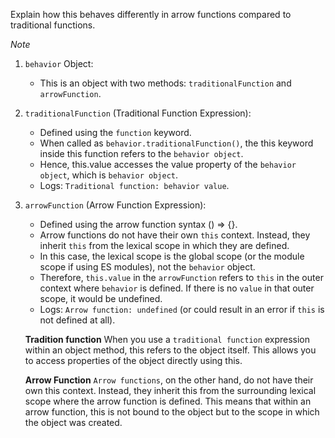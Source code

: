 Explain how this behaves differently in arrow functions compared to traditional functions.

*Note*
1) `behavior` Object:
    * This is an object with two methods: `traditionalFunction` and `arrowFunction`.

2) `traditionalFunction` (Traditional Function Expression):
    * Defined using the `function` keyword.
    * When called as `behavior.traditionalFunction()`, the this keyword inside this function refers to the `behavior object`.
    * Hence, this.value accesses the value property of the `behavior object`, which is `behavior object`.
    * Logs: `Traditional function: behavior value`.

3) `arrowFunction` (Arrow Function Expression):
    * Defined using the arrow function syntax () => {}.
    * Arrow functions do not have their own `this` context. Instead, they inherit `this` from the lexical scope in which they are defined.
    * In this case, the lexical scope is the global scope (or the module scope if using ES modules), not the `behavior` object.
    * Therefore, `this.value` in the `arrowFunction` refers to `this` in the outer context where `behavior` is defined. If there is no `value` in that outer scope, it would be undefined.
    * Logs: `Arrow function: undefined` (or could result in an error if `this` is not defined at all).

    **Tradition function**
    When you use a `traditional function` expression within an object method, this refers to the object itself. This allows you to access properties of the object directly using this.

    **Arrow Function**
    `Arrow functions`, on the other hand, do not have their own this context. Instead, they inherit this from the surrounding lexical scope where the arrow function is defined. This means that within an arrow function, this is not bound to the object but to the scope in which the object was created.
